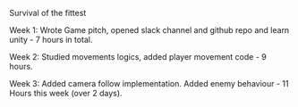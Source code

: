 Survival of the fittest

Week 1:
Wrote Game pitch, opened slack channel and github repo and learn unity - 7 hours in total.

Week 2:
Studied movements logics, added player movement code - 9 hours.

Week 3:
Added camera follow implementation. Added enemy behaviour - 11 Hours this week (over 2 days).
